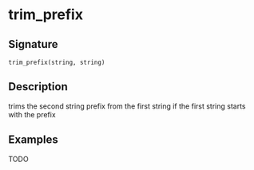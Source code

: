 # trim_prefix

## Signature

`trim_prefix(string, string)`

## Description

trims the second string prefix from the first string if the first string starts with the prefix

## Examples

TODO
